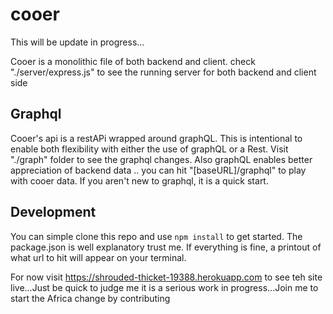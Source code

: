 # cooer

This will be update in progress...

Cooer is a monolithic file of both backend and client.
check "./server/express.js" to see the running server for both backend and client side

## Graphql
Cooer's api is a restAPi wrapped around graphQL. This is intentional to enable both flexibility with either the use of graphQL or a Rest.
Visit "./graph" folder to see the graphql changes. 
Also graphQL enables better appreciation of backend data .. you can hit "[baseURL]/graphql" to play with cooer data. If you aren't new to
graphql, it is a quick start.

## Development
You can simple clone this repo and use `npm install` to get started. The package.json is well explanatory trust me. If everything is fine, a printout of what url to hit will appear on your terminal.

For now visit https://shrouded-thicket-19388.herokuapp.com to see teh site live...Just be quick to judge me it is a serious work in progress...Join me to start the Africa change by contributing
